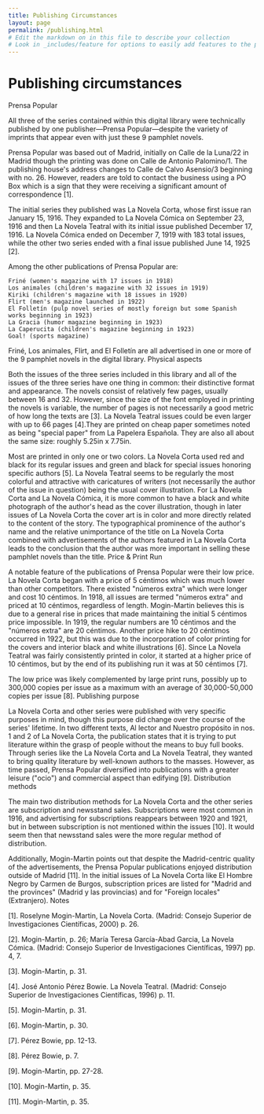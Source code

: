 ```yaml
---
title: Publishing Circumstances
layout: page
permalink: /publishing.html
# Edit the markdown on in this file to describe your collection
# Look in _includes/feature for options to easily add features to the page
---
```

# Publishing circumstances
Prensa Popular

All three of the series contained within this digital library were technically published by one publisher—Prensa Popular—despite the variety of imprints that appear even with just these 9 pamphlet novels. 

Prensa Popular was based out of Madrid, initially on Calle de la Luna/22 in Madrid though the printing was done on Calle de Antonio Palomino/1. The publishing house's address changes to Calle de Calvo Asensio/3 beginning with no. 26. However, readers are told to contact the business using a PO Box which is a sign that they were receiving a significant amount of correspondence [1].

The initial series they published was La Novela Corta, whose first issue ran January 15, 1916. They expanded to La Novela Cómica on September 23, 1916 and then La Novela Teatral with its initial issue published December 17, 1916. La Novela Cómica ended on December 7, 1919 with 183 total issues, while the other two series ended with a final issue published June 14, 1925 [2].

Among the other publications of Prensa Popular are:

    Friné (women's magazine with 17 issues in 1918)
    Los animales (children's magazine with 32 issues in 1919)
    Kiriki (children's magazine with 18 issues in 1920)
    Flirt (men's magazine launched in 1922)
    El Folletín (pulp novel series of mostly foreign but some Spanish works beginning in 1923)
    La Gracia (humor magazine beginning in 1923)
    La Caperucita (children's magazine beginning in 1923)
    Goal! (sports magazine)

Friné, Los animales, Flirt, and El Folletín are all advertised in one or more of the 9 pamphlet novels in the digital library. 
Physical aspects

Both the issues of the three series included in this library and all of the issues of the three series have one thing in common: their distinctive format and appearance. The novels consist of relatively few pages, usually between 16 and 32. However, since the size of the font employed in printing the novels is variable, the number of pages is not necessarily a good metric of how long the texts are [3]. La Novela Teatral issues could be even larger with up to 66 pages [4].They are printed on cheap paper sometimes noted as being "special paper" from La Papelera Española. They are also all about the same size: roughly 5.25in x 7.75in.

Most are printed in only one or two colors. La Novela Corta used red and black for its regular issues and green and black for special issues honoring specific authors [5]. La Novela Teatral seems to be regularly the most colorful and attractive with caricatures of writers (not necessarily the author of the issue in question) being the usual cover illustration. For La Novela Corta and La Novela Cómica, it is more common to have a black and white photograph of the author's head as the cover illustration, though in later issues of La Novela Corta the cover art is in color and more directly related to the content of the story. The typographical prominence of the author's name and the relative unimportance of the title on La Novela Corta combined with advertisements of the authors featured in La Novela Corta leads to the conclusion that the author was more important in selling these pamphlet novels than the title. 
Price & Print Run

A notable feature of the publications of Prensa Popular were their low price. La Novela Corta began with a price of 5 céntimos which was much lower than other competitors. There existed "números extra" which were longer and cost 10 céntimos. In 1918, all issues are termed "números extra" and priced at 10 céntimos, regardless of length. Mogin-Martin believes this is due to a general rise in prices that made maintaining the initial 5 céntimos price impossible. In 1919, the regular numbers are 10 céntimos and the "números extra" are 20 céntimos. Another price hike to 20 céntimos occurred in 1922, but this was due to the incorporation of color printing for the covers and interior black and white illustrations [6]. Since La Novela Teatral was fairly consistently printed in color, it started at a higher price of 10 céntimos, but by the end of its publishing run it was at 50 céntimos [7].

The low price was likely complemented by large print runs, possibly up to 300,000 copies per issue as a maximum with an average of 30,000-50,000 copies per issue [8].
Publishing purpose

La Novela Corta and other series were published with very specific purposes in mind, though this purpose did change over the course of the series' lifetime. In two different texts, Al lector and Nuestro propósito in nos. 1 and 2 of La Novela Corta, the publication states that it is trying to put literature within the grasp of people without the means to buy full books. Through series like the La Novela Corta and La Novela Teatral, they wanted to bring quality literature by well-known authors to the masses. However, as time passed, Prensa Popular diversified into publications with a greater leisure ("ocio") and commercial aspect than edifying [9].
Distribution methods

The main two distribution methods for La Novela Corta and the other series are subscription and newsstand sales. Subscriptions were most common in 1916, and advertising for subscriptions reappears between 1920 and 1921, but in between subscription is not mentioned within the issues [10]. It would seem then that newsstand sales were the more regular method of distribution. 

Additionally, Mogin-Martin points out that despite the Madrid-centric quality of the advertisements, the Prensa Popular publications enjoyed distribution outside of Madrid [11]. In the initial issues of La Novela Corta like El Hombre Negro by Carmen de Burgos, subscription prices are listed for "Madrid and the provinces" (Madrid y las provincias) and for "Foreign locales" (Extranjero).
Notes

[1].  Roselyne Mogin-Martin, La Novela Corta. (Madrid: Consejo Superior de Investigaciones Científicas, 2000) p. 26.

[2]. Mogin-Martin, p. 26; María Teresa García-Abad Garcia, La Novela Cómica. (Madrid: Consejo Superior de Investigaciones Científicas, 1997) pp. 4, 7.

[3]. Mogin-Martin, p. 31.

[4]. José Antonio Pérez Bowie. La Novela Teatral. (Madrid: Consejo Superior de Investigaciones Científicas, 1996) p. 11.

[5]. Mogin-Martin, p. 31.

[6]. Mogin-Martin, p. 30.

[7]. Pérez Bowie, pp. 12-13.

[8]. Pérez Bowie, p. 7.

[9]. Mogin-Martin, pp. 27-28.

[10]. Mogin-Martin, p. 35. 

[11]. Mogin-Martin, p. 35.